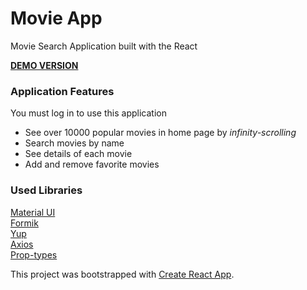 # Movie App

Movie Search Application built with the React    

 **[DEMO VERSION](https://movie-app-git-main-martirossahakyan.vercel.app/)**
### Application Features 
You must log in to use this application

- See over 10000 popular movies in home page by *infinity-scrolling*
- Search movies by name
- See details of each movie 
- Add and remove favorite movies
 
### Used Libraries
[Material UI](https://material-ui.com/)    
[Formik](https://formik.org/docs/examples/with-material-ui)   
[Yup](https://www.npmjs.com/package/yup)   
[Axios](https://www.npmjs.com/package/axios)     
[Prop-types](https://www.npmjs.com/package/prop-types)      


This project was bootstrapped with [Create React App](https://github.com/facebook/create-react-app).